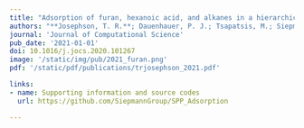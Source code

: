 ```yaml
---
title: "Adsorption of furan, hexanoic acid, and alkanes in a hierarchical zeolite at reaction conditions: Insights from molecular simulations"
authors: "**Josephson, T. R.**; Dauenhauer, P. J.; Tsapatsis, M.; Siepmann, J. I"
journal: 'Journal of Computational Science'
pub_date: '2021-01-01'
doi: 10.1016/j.jocs.2020.101267
image: '/static/img/pub/2021_furan.png'
pdf: '/static/pdf/publications/trjosephson_2021.pdf'

links:
- name: Supporting information and source codes
  url: https://github.com/SiepmannGroup/SPP_Adsorption

---
```


